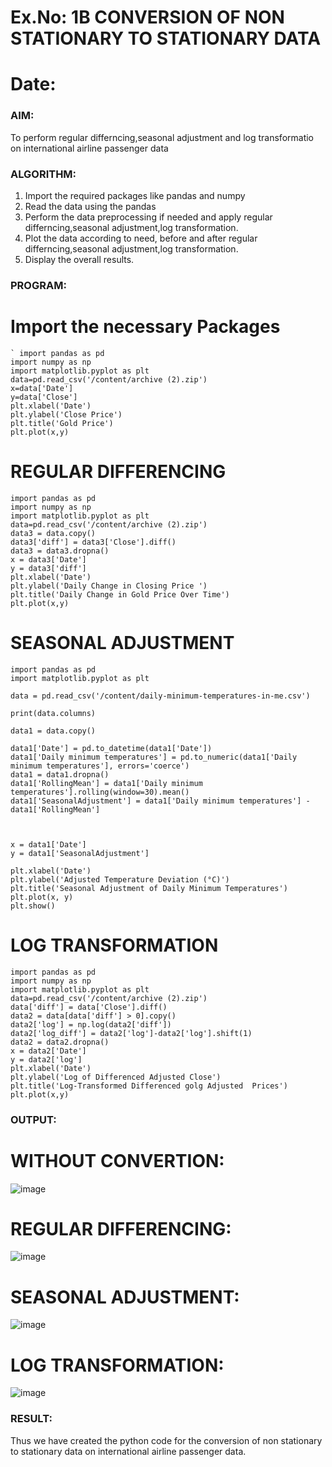 
# Ex.No: 1B                     CONVERSION OF NON STATIONARY TO STATIONARY DATA
# Date: 

### AIM:
To perform regular differncing,seasonal adjustment and log transformatio on international airline passenger data
### ALGORITHM:
1. Import the required packages like pandas and numpy
2. Read the data using the pandas
3. Perform the data preprocessing if needed and apply regular differncing,seasonal adjustment,log transformation.
4. Plot the data according to need, before and after regular differncing,seasonal adjustment,log transformation.
5. Display the overall results.
### PROGRAM:
#  Import the necessary Packages
```
` import pandas as pd
import numpy as np
import matplotlib.pyplot as plt
data=pd.read_csv('/content/archive (2).zip')
x=data['Date']
y=data['Close']
plt.xlabel('Date')
plt.ylabel('Close Price')
plt.title('Gold Price')
plt.plot(x,y)
```
# REGULAR DIFFERENCING
```
import pandas as pd
import numpy as np
import matplotlib.pyplot as plt
data=pd.read_csv('/content/archive (2).zip')
data3 = data.copy()
data3['diff'] = data3['Close'].diff()
data3 = data3.dropna()
x = data3['Date']
y = data3['diff']
plt.xlabel('Date')
plt.ylabel('Daily Change in Closing Price ')
plt.title('Daily Change in Gold Price Over Time')
plt.plot(x,y)
```
# SEASONAL ADJUSTMENT
```
import pandas as pd
import matplotlib.pyplot as plt

data = pd.read_csv('/content/daily-minimum-temperatures-in-me.csv')

print(data.columns)

data1 = data.copy()

data1['Date'] = pd.to_datetime(data1['Date'])
data1['Daily minimum temperatures'] = pd.to_numeric(data1['Daily minimum temperatures'], errors='coerce')
data1 = data1.dropna()
data1['RollingMean'] = data1['Daily minimum temperatures'].rolling(window=30).mean()
data1['SeasonalAdjustment'] = data1['Daily minimum temperatures'] - data1['RollingMean']



x = data1['Date']
y = data1['SeasonalAdjustment']

plt.xlabel('Date')
plt.ylabel('Adjusted Temperature Deviation (°C)')
plt.title('Seasonal Adjustment of Daily Minimum Temperatures')
plt.plot(x, y)
plt.show()
```
# LOG TRANSFORMATION
```
import pandas as pd
import numpy as np
import matplotlib.pyplot as plt
data=pd.read_csv('/content/archive (2).zip')
data['diff'] = data['Close'].diff()
data2 = data[data['diff'] > 0].copy()
data2['log'] = np.log(data2['diff'])
data2['log_diff'] = data2['log']-data2['log'].shift(1)
data2 = data2.dropna()
x = data2['Date']
y = data2['log']
plt.xlabel('Date')
plt.ylabel('Log of Differenced Adjusted Close')
plt.title('Log-Transformed Differenced golg Adjusted  Prices')
plt.plot(x,y)
```
### OUTPUT:
# WITHOUT CONVERTION:
![image](https://github.com/user-attachments/assets/25930586-dd92-426c-8ff8-1b7aca65b8eb)

# REGULAR DIFFERENCING:
![image](https://github.com/user-attachments/assets/45f1c901-a40d-4cc4-a1e4-0d8b4378ded1)

# SEASONAL ADJUSTMENT:
![image](https://github.com/user-attachments/assets/b1b575f8-714c-4a42-a45e-08966300a9b0)

# LOG TRANSFORMATION:
![image](https://github.com/user-attachments/assets/a007f559-4dc8-46a0-8d58-5d76d2810aa2)



### RESULT:
Thus we have created the python code for the conversion of non stationary to stationary data on international airline passenger
data.
